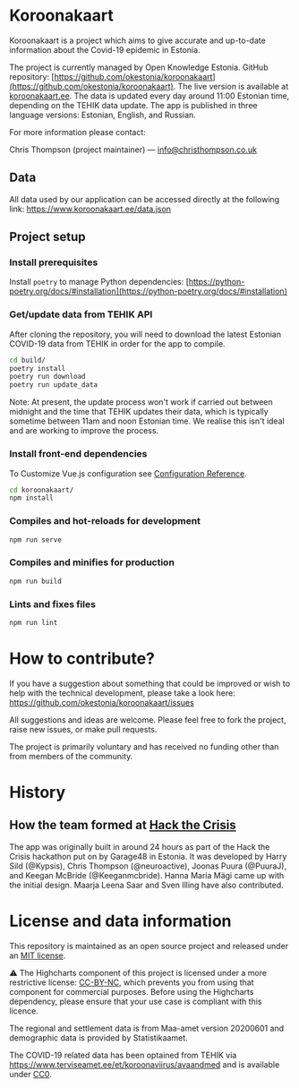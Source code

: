 # Koroonakaart

Koroonakaart is a project which aims to give accurate and up-to-date information about the Covid-19 epidemic in Estonia.

The project is currently managed by Open Knowledge Estonia. GitHub repository: [https://github.com/okestonia/koroonakaart](https://github.com/okestonia/koroonakaart). The live version is available at [koroonakaart.ee](https://koroonakaart.ee/). The data is updated every day around 11:00 Estonian time, depending on the TEHIK data update. The app is published in three language versions: Estonian, English, and Russian.

For more information please contact:

Chris Thompson (project maintainer) — info@christhompson.co.uk

## Data

All data used by our application can be accessed directly at the following link: https://www.koroonakaart.ee/data.json

## Project setup

### Install prerequisites

Install `poetry` to manage Python dependencies: [https://python-poetry.org/docs/#installation](https://python-poetry.org/docs/#installation)

### Get/update data from TEHIK API

After cloning the repository, you will need to download the latest Estonian COVID-19 data from TEHIK in order for the app to compile.

```bash
cd build/
poetry install
poetry run download
poetry run update_data
```

Note: At present, the update process won't work if carried out between midnight and the time that TEHIK updates their data, which is typically sometime between 11am and noon Estonian time. We realise this isn't ideal and are working to improve the process.

### Install front-end dependencies

To Customize Vue.js configuration see [Configuration Reference](https://cli.vuejs.org/config/).

```bash
cd koroonakaart/
npm install
```

### Compiles and hot-reloads for development

```bash
npm run serve
```

### Compiles and minifies for production

```bash
npm run build
```

### Lints and fixes files

```bash
npm run lint
```

# How to contribute?

If you have a suggestion about something that could be improved or wish to help with the technical development, please take a look here: https://github.com/okestonia/koroonakaart/issues

All suggestions and ideas are welcome. Please feel free to fork the project, raise new issues, or make pull requests.

The project is primarily voluntary and has received no funding other than from members of the community. 

# History

## How the team formed at [Hack the Crisis](https://www.facebook.com/events/204692110602347/)

The app was originally built in around 24 hours as part of the Hack the Crisis hackathon put on by Garage48 in Estonia. It was developed by Harry Sild (@Kypsis), Chris Thompson (@neuroactive), Joonas Puura (@PuuraJ), and Keegan McBride (@Keeganmcbride). Hanna Maria Mägi came up with the initial design. Maarja Leena Saar and Sven Illing have also contributed.

# License and data information

This repository is maintained as an open source project and released under an [MIT license](LICENSE).

⚠️ The Highcharts component of this project is licensed under a more restrictive license: [CC-BY-NC](https://creativecommons.org/licenses/by-nc/4.0/), which prevents you from using that component for commercial purposes. Before using the Highcharts dependency, please ensure that your use case is compliant with this licence.

The regional and settlement data is from Maa-amet version 20200601 and demographic data is provided by Statistikaamet.

The COVID-19 related data has been optained from TEHIK via https://www.terviseamet.ee/et/koroonaviirus/avaandmed and is available under [CC0](LICENSE-data).
